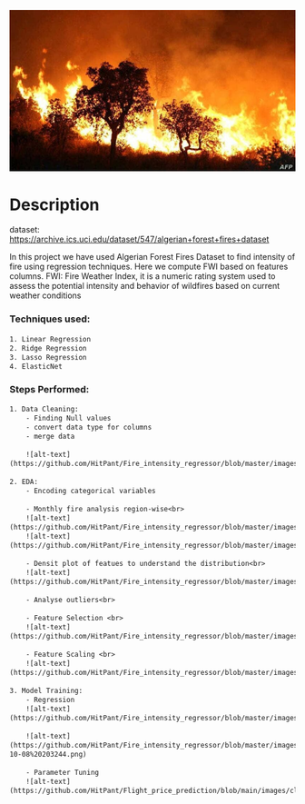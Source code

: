 ![alt-test](https://github.com/HitPant/Fire_intensity_regressor/blob/master/images/algeria.jpeg)

# Description

dataset: https://archive.ics.uci.edu/dataset/547/algerian+forest+fires+dataset

In this project we have used Algerian Forest Fires Dataset to find intensity of fire using regression techniques. Here we compute FWI based on features columns.
FWI: Fire Weather Index, it is a numeric rating system used to assess the potential intensity and behavior of wildfires based on current weather conditions

### Techniques used:<br>
    1. Linear Regression
    2. Ridge Regression
    3. Lasso Regression
    4. ElasticNet

### Steps Performed: <br>
    1. Data Cleaning:
        - Finding Null values
        - convert data type for columns
        - merge data

        ![alt-text](https://github.com/HitPant/Fire_intensity_regressor/blob/master/images/cleaned_data.png)
    
    2. EDA:
        - Encoding categorical variables

        - Monthly fire analysis region-wise<br>
        ![alt-text](https://github.com/HitPant/Fire_intensity_regressor/blob/master/images/fire1.png)
        ![alt-text](https://github.com/HitPant/Fire_intensity_regressor/blob/master/images/fire2.png)

        - Densit plot of featues to understand the distribution<br>
        ![alt-text](https://github.com/HitPant/Fire_intensity_regressor/blob/master/images/data_dist.png)

        - Analyse outliers<br>

        - Feature Selection <br>
        ![alt-text](https://github.com/HitPant/Fire_intensity_regressor/blob/master/images/corr.png)

        - Feature Scaling <br>
        ![alt-text](https://github.com/HitPant/Fire_intensity_regressor/blob/master/images/scaling.png)
    
    3. Model Training:
        - Regression
        ![alt-text](https://github.com/HitPant/Fire_intensity_regressor/blob/master/images/Slide1.JPG)

        ![alt-text](https://github.com/HitPant/Fire_intensity_regressor/blob/master/images/Screenshot%202023-10-08%20203244.png)

        - Parameter Tuning
        ![alt-text](https://github.com/HitPant/Flight_price_prediction/blob/main/images/cls.jpg)


        


